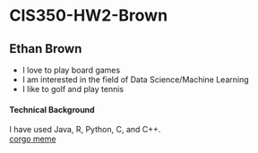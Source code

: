 # CIS350-HW2-Brown
## Ethan Brown
* I love to play board games
* I am interested in the field of Data Science/Machine Learning
* I like to golf and play tennis
#### Technical Background
I have used Java, R, Python, C, and C++. \
[corgo meme](http://justsomething.co/wp-content/uploads/2018/09/20-hilarious-corgi-memes-proving-they-were-sent-from-heaven-to-put-a-smile-on-our-face-01-1.jpg)
